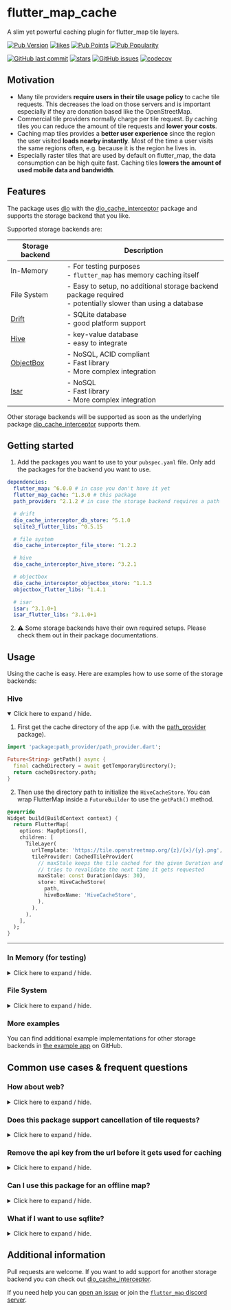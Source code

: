 # flutter_map_cache

A slim yet powerful caching plugin for flutter_map tile layers.

[![Pub Version](https://img.shields.io/pub/v/flutter_map_cache)](https://pub.dev/packages/flutter_map_cache)
[![likes](https://img.shields.io/pub/likes/flutter_map_cache?logo=flutter)](https://pub.dev/packages/flutter_map_cache)
[![Pub Points](https://img.shields.io/pub/points/flutter_map_cache)](https://pub.dev/packages/flutter_map_cache/score)
[![Pub Popularity](https://img.shields.io/pub/popularity/flutter_map_cache)](https://pub.dev/packages/flutter_map_cache)

[![GitHub last commit](https://img.shields.io/github/last-commit/josxha/flutter_map_plugins)](https://github.com/josxha/flutter_map_plugins)
[![stars](https://badgen.net/github/stars/josxha/flutter_map_plugins?label=stars&color=green&icon=github)](https://github.com/josxha/flutter_map_plugins/stargazers)
[![GitHub issues](https://img.shields.io/github/issues/josxha/flutter_map_plugins)](https://github.com/josxha/flutter_map_plugins/issues)
[![codecov](https://codecov.io/gh/josxha/flutter_map_plugins/graph/badge.svg?token=5045489G7X)](https://codecov.io/gh/josxha/flutter_map_plugins)

## Motivation

- Many tile providers **require users in their tile usage policy** to cache
  tile requests. This decreases the load on those servers and is important
  especially if they are donation based like the OpenStreetMap.
- Commercial tile providers normally charge per tile request. By caching tiles
  you can reduce the amount of tile requests and **lower your costs**.
- Caching map tiles provides a **better user experience** since the region the
  user visited **loads nearby instantly**. Most of the time a user visits the
  same regions often, e.g. because it is the region he lives in.
- Especially raster tiles that are used by default on flutter_map, the data
  consumption can be high quite fast. Caching tiles **lowers the amount of used
  mobile data and bandwidth**.

## Features

The package uses [dio](https://pub.dev/packages/dio) with the
[dio_cache_interceptor](https://pub.dev/packages/dio_cache_interceptor) package
and supports the storage backend that
you like.

Supported storage backends are:

| Storage backend                                 | Description                                                                                                    |
|-------------------------------------------------|----------------------------------------------------------------------------------------------------------------|
| In-Memory                                       | - For testing purposes<br/>- `flutter_map` has memory caching itself                                           |
| File System                                     | - Easy to setup, no additional storage backend package required<br/>- potentially slower than using a database |
| [Drift](https://pub.dev/packages/drift)         | - SQLite database<br/>- good platform support                                                                  |
| [Hive](https://pub.dev/packages/hive)           | - key-value database<br/>- easy to integrate                                                                   |
| [ObjectBox](https://pub.dev/packages/objectbox) | - NoSQL, ACID compliant<br/>- Fast library<br/>- More complex integration                                      |
| [Isar](https://pub.dev/packages/isar)           | - NoSQL<br/>- Fast library<br/>- More complex integration                                                      |

Other storage backends will be supported as soon as the underlying package
[dio_cache_interceptor](https://pub.dev/packages/dio_cache_interceptor) supports
them.

## Getting started

1. Add the packages you want to use to your `pubspec.yaml` file. Only add the
   packages for the backend you want to use.

```yaml
dependencies:
  flutter_map: ^6.0.0 # in case you don't have it yet 
  flutter_map_cache: ^1.3.0 # this package
  path_provider: ^2.1.2 # in case the storage backend requires a path

  # drift
  dio_cache_interceptor_db_store: ^5.1.0
  sqlite3_flutter_libs: ^0.5.15

  # file system
  dio_cache_interceptor_file_store: ^1.2.2

  # hive
  dio_cache_interceptor_hive_store: ^3.2.1

  # objectbox
  dio_cache_interceptor_objectbox_store: ^1.1.3
  objectbox_flutter_libs: ^1.4.1

  # isar
  isar: ^3.1.0+1
  isar_flutter_libs: ^3.1.0+1
```

2. ⚠️ Some storage backends have their own required setups. Please check them
   out in their package documentations.

## Usage

Using the cache is easy. Here are examples how to use some of the storage
backends:

### Hive

<details open>
  <summary>Click here to expand / hide.</summary>

1. First get the cache directory of the app (i.e. with
   the [path_provider](https://pub.dev/packages/path_provider)
   package).

```dart
import 'package:path_provider/path_provider.dart';

Future<String> getPath() async {
  final cacheDirectory = await getTemporaryDirectory();
  return cacheDirectory.path;
}
```

2. Then use the directory path to initialize the `HiveCacheStore`. You can wrap
   FlutterMap inside a `FutureBuilder` to use
   the `getPath()` method.

```dart
@override
Widget build(BuildContext context) {
  return FlutterMap(
    options: MapOptions(),
    children: [
      TileLayer(
        urlTemplate: 'https://tile.openstreetmap.org/{z}/{x}/{y}.png',
        tileProvider: CachedTileProvider(
          // maxStale keeps the tile cached for the given Duration and 
          // tries to revalidate the next time it gets requested
          maxStale: const Duration(days: 30),
          store: HiveCacheStore(
            path,
            hiveBoxName: 'HiveCacheStore',
          ),
        ),
      ),
    ],
  );
}
```

---
</details>

### In Memory (for testing)

<details>
  <summary>Click here to expand / hide.</summary>

```dart
import 'package:dio_cache_interceptor/dio_cache_interceptor.dart';
import 'package:flutter/widgets.dart';
import 'package:flutter_map/flutter_map.dart';
import 'package:flutter_map_cache/flutter_map_cache.dart';

class MyMap extends StatelessWidget {
  MyMap({super.key});

  // create the cache store as a field variable
  final _cacheStore = MemCacheStore();

  @override
  Widget build(BuildContext context) {
    return FlutterMap(
      options: MapOptions(),
      children: [
        TileLayer(
          urlTemplate: 'https://tile.openstreetmap.org/{z}/{x}/{y}.png',
          tileProvider: CachedTileProvider(
            // use the store for your CachedTileProvider instance
            store: _cacheStore,
          ),
        ),
      ],
    );
  }
}
```

---
</details>

### File System

<details>
  <summary>Click here to expand / hide.</summary>

```dart
import 'dart:io';

import 'package:dio_cache_interceptor/dio_cache_interceptor.dart';
import 'package:dio_cache_interceptor_file_store/dio_cache_interceptor_file_store.dart';
import 'package:flutter/material.dart';
import 'package:flutter_map/flutter_map.dart';
import 'package:flutter_map_cache/flutter_map_cache.dart';
import 'package:path_provider/path_provider.dart';

class MyMap extends StatefulWidget {
  const MyMap({super.key});

  @override
  State<MyMap> createState() => _MyMapState();
}

class _MyMapState extends State<MyMap> {
  // create the cache store as a field variable
  final Future<CacheStore> _cacheStoreFuture = _getCacheStore();

  /// Get the CacheStore as a Future. This method needs to be static so that it
  /// can be used to initialize a field variable.
  static Future<CacheStore> _getCacheStore() async {
    final dir = await getTemporaryDirectory();
    // Note, that Platform.pathSeparator from dart:io does not work on web,
    // import it from dart:html instead.
    return FileCacheStore('${dir.path}${Platform.pathSeparator}MapTiles');
  }

  @override
  Widget build(BuildContext context) {
    // show a loading screen when _cacheStore hasn't been set yet
    return FutureBuilder<CacheStore>(
      future: _cacheStoreFuture,
      builder: (context, snapshot) {
        if (snapshot.hasData) {
          final cacheStore = snapshot.data!;
          return FlutterMap(
            options: MapOptions(),
            children: [
              TileLayer(
                urlTemplate: 'https://tile.openstreetmap.org/{z}/{x}/{y}.png',
                tileProvider: CachedTileProvider(
                  // use the store for your CachedTileProvider instance
                  store: cacheStore,
                ),
              ),
            ],
          );
        }
        if (snapshot.hasError) {
          return Center(child: Text(snapshot.error.toString()));
        }
        return const Center(child: CircularProgressIndicator());
      },
    );
  }
}
```

---
</details>

### More examples

You can find additional example implementations for other storage backends in
[the example app](https://github.com/josxha/flutter_map_plugins/tree/main/example)
on GitHub.

## Common use cases & frequent questions

### How about web?

<details>
  <summary>Click here to expand / hide.</summary>

This package supports the web as long as you use a storage backend that supports
web.

- In Memory works out of the box
- Hive uses for its web support IndexedDB under the hood to support web.
- Drift (SqLite)
  requires [additional setup steps for web](https://drift.simonbinder.eu/web/)

---
</details>

### Does this package support cancellation of tile requests?

<details>
  <summary>Click here to expand / hide.</summary>

Yes. This package includes the tile cancellation out of the box.
There is no need
for [flutter_map_cancellable_tile_provider](https://pub.dev/packages/flutter_map_cancellable_tile_provider/)
when using
this package.

---
</details>

### Remove the api key from the url before it gets used for caching

<details>
  <summary>Click here to expand / hide.</summary>

Commercial tile providers often use an api key that is attached as a parameter
to the url. While this shouldn't be a problem when the api key stays the same
you might want to make it immune to api key changes anyway.

```
final _uuid = Uuid();

CachedTileProvider(
  keyBuilder: (request) {
    return _uuid.v5(
      Uuid.NAMESPACE_URL,
      request.uri.replace(queryParameters: {}).toString(),
    );
  },
),
```

---
</details>

### Can I use this package for an offline map?

<details>
  <summary>Click here to expand / hide.</summary>

This package does not provide support to download tiles automatically.
Only tiles that were previously visited with an active internet connection
show up on the map.

If you need to have the map completely offline, I recommend to check out
the file formats MBTiles or PMTiles.

---
</details>

### What if I want to use sqflite?

<details>
  <summary>Click here to expand / hide.</summary>

Because [dio_cache_interceptor](https://github.com/llfbandit/dio_cache_interceptor)
already supports Drift as a SQLite solution it's unlikely that `sqflite` will
be supported any day soon.

If you still are required to use only sqflite, I recommend to create your own
tile provider by using the
[cached_network_image](https://pub.dev/packages/cached_network_image) package.

---
</details>

## Additional information

Pull requests are welcome. If you want to add support for another storage
backend you can check out
[dio_cache_interceptor](https://github.com/llfbandit/dio_cache_interceptor).

If you need help you
can [open an issue](https://github.com/josxha/flutter_map_plugins/issues/new/choose)
or join
the [`flutter_map` discord server](https://discord.gg/BwpEsjqMAH).
